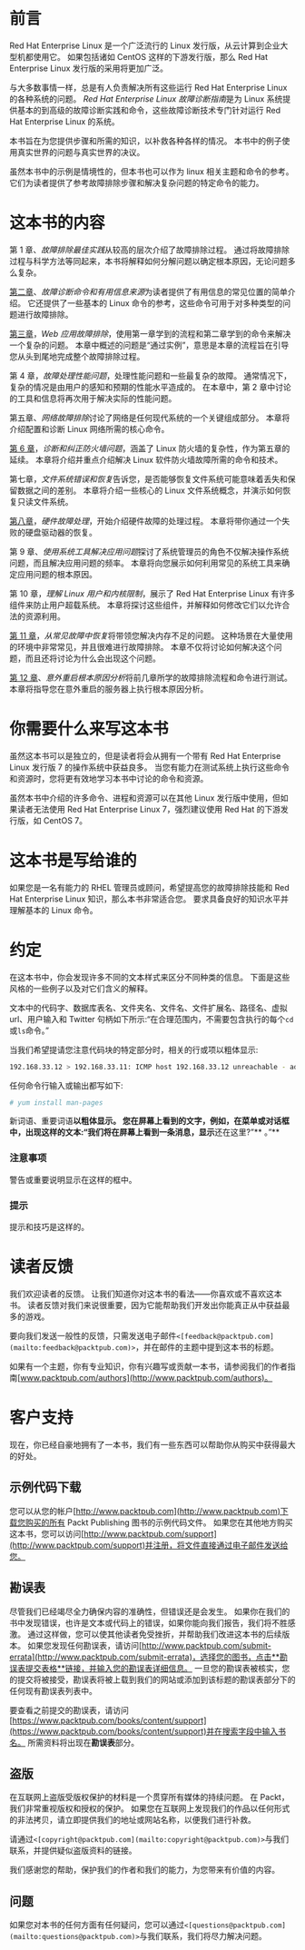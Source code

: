 # 前言

Red Hat Enterprise Linux 是一个广泛流行的 Linux 发行版，从云计算到企业大型机都使用它。 如果包括诸如 CentOS 这样的下游发行版，那么 Red Hat Enterprise Linux 发行版的采用将更加广泛。

与大多数事情一样，总是有人负责解决所有这些运行 Red Hat Enterprise Linux 的各种系统的问题。 *Red Hat Enterprise Linux 故障诊断指南*是为 Linux 系统提供基本的到高级的故障诊断实践和命令，这些故障诊断技术专门针对运行 Red Hat Enterprise Linux 的系统。

本书旨在为您提供步骤和所需的知识，以补救各种各样的情况。 本书中的例子使用真实世界的问题与真实世界的决议。

虽然本书中的示例是情境性的，但本书也可以作为 linux 相关主题和命令的参考。 它们为读者提供了参考故障排除步骤和解决复杂问题的特定命令的能力。

# 这本书的内容

第 1 章、*故障排除最佳实践*从较高的层次介绍了故障排除过程。 通过将故障排除过程与科学方法等同起来，本书将解释如何分解问题以确定根本原因，无论问题多么复杂。

[第二章](02.html#I3QM2-8ae10833f0c4428b9e1482c7fee089b4 "Chapter 2. Troubleshooting Commands and Sources of Useful Information")、*故障诊断命令和有用信息来源*为读者提供了有用信息的常见位置的简单介绍。 它还提供了一些基本的 Linux 命令的参考，这些命令可用于对多种类型的问题进行故障排除。

[第三章](03.html#KVCC1-8ae10833f0c4428b9e1482c7fee089b4 "Chapter 3. Troubleshooting a Web Application")，*Web 应用故障排除*，使用第一章学到的流程和第二章学到的命令来解决一个复杂的问题。 本章中概述的问题是“通过实例”，意思是本章的流程旨在引导您从头到尾地完成整个故障排除过程。

第 4 章，*故障处理性能问题*，处理性能问题和一些最复杂的故障。 通常情况下，复杂的情况是由用户的感知和预期的性能水平造成的。 在本章中，第 2 章中讨论的工具和信息将再次用于解决实际的性能问题。

第五章、*网络故障排除*讨论了网络是任何现代系统的一个关键组成部分。 本章将介绍配置和诊断 Linux 网络所需的核心命令。

[第 6 章](06.html#1394Q1-8ae10833f0c4428b9e1482c7fee089b4 "Chapter 6. Diagnosing and Correcting Firewall Issues")，*诊断和纠正防火墙问题*，涵盖了 Linux 防火墙的复杂性，作为第五章的延续。 本章将介绍并重点介绍解决 Linux 软件防火墙故障所需的命令和技术。

第七章，*文件系统错误和恢复*告诉您，是否能够恢复文件系统可能意味着丢失和保留数据之间的差别。 本章将介绍一些核心的 Linux 文件系统概念，并演示如何恢复只读文件系统。

[第八章](08.html#1GKCM1-8ae10833f0c4428b9e1482c7fee089b4 "Chapter 8. Hardware Troubleshooting")，*硬件故障处理*，开始介绍硬件故障的处理过程。 本章将带你通过一个失败的硬盘驱动器的恢复。

第 9 章、*使用系统工具解决应用问题*探讨了系统管理员的角色不仅解决操作系统问题，而且解决应用问题的频率。 本章将向您展示如何利用常见的系统工具来确定应用问题的根本原因。

第 10 章，*理解 Linux 用户和内核限制*，展示了 Red Hat Enterprise Linux 有许多组件来防止用户超载系统。 本章将探讨这些组件，并解释如何修改它们以允许合法的资源利用。

[第 11 章](11.html#26I9K2-8ae10833f0c4428b9e1482c7fee089b4 "Chapter 11. Recovering from Common Failures")，*从常见故障中恢复*将带领您解决内存不足的问题。 这种场景在大量使用的环境中非常常见，并且很难进行故障排除。 本章不仅将讨论如何解决这个问题，而且还将讨论为什么会出现这个问题。

[第 12 章](12.html#29DRA1-8ae10833f0c4428b9e1482c7fee089b4 "Chapter 12. Root Cause Analysis of an Unexpected Reboot")、*意外重启根本原因分析*将前几章所学的故障排除流程和命令进行测试。 本章将指导您在意外重启的服务器上执行根本原因分析。

# 你需要什么来写这本书

虽然这本书可以是独立的，但是读者将会从拥有一个带有 Red Hat Enterprise Linux 发行版 7 的操作系统中获益良多。 当您有能力在测试系统上执行这些命令和资源时，您将更有效地学习本书中讨论的命令和资源。

虽然本书中介绍的许多命令、进程和资源可以在其他 Linux 发行版中使用，但如果读者无法使用 Red Hat Enterprise Linux 7，强烈建议使用 Red Hat 的下游发行版，如 CentOS 7。

# 这本书是写给谁的

如果您是一名有能力的 RHEL 管理员或顾问，希望提高您的故障排除技能和 Red Hat Enterprise Linux 知识，那么本书非常适合您。 要求具备良好的知识水平并理解基本的 Linux 命令。

# 约定

在这本书中，你会发现许多不同的文本样式来区分不同种类的信息。 下面是这些风格的一些例子以及对它们含义的解释。

文本中的代码字、数据库表名、文件夹名、文件名、文件扩展名、路径名、虚拟 url、用户输入和 Twitter 句柄如下所示:“在合理范围内，不需要包含执行的每个`cd`或`ls`命令。”

当我们希望提请您注意代码块的特定部分时，相关的行或项以粗体显示:

```sh
192.168.33.12 > 192.168.33.11: ICMP host 192.168.33.12 unreachable - admin prohibited, length 68

```

任何命令行输入或输出都写如下:

```sh
# yum install man-pages

```

新词语、重要词语**以粗体显示。 您在屏幕上看到的文字，例如，在菜单或对话框中，出现这样的文本:“我们将在屏幕上看到一条消息，显示**还在这里?”** 。”**

### 注意事项

警告或重要说明显示在这样的框中。

### 提示

提示和技巧是这样的。

# 读者反馈

我们欢迎读者的反馈。 让我们知道你对这本书的看法——你喜欢或不喜欢这本书。 读者反馈对我们来说很重要，因为它能帮助我们开发出你能真正从中获益最多的游戏。

要向我们发送一般性的反馈，只需发送电子邮件`<[feedback@packtpub.com](mailto:feedback@packtpub.com)>`，并在邮件的主题中提到这本书的标题。

如果有一个主题，你有专业知识，你有兴趣写或贡献一本书，请参阅我们的作者指南[www.packtpub.com/authors](http://www.packtpub.com/authors)。

# 客户支持

现在，你已经自豪地拥有了一本书，我们有一些东西可以帮助你从购买中获得最大的好处。

## 示例代码下载

您可以从您的帐户[http://www.packtpub.com](http://www.packtpub.com)下载您购买的所有 Packt Publishing 图书的示例代码文件。 如果您在其他地方购买这本书，您可以访问[http://www.packtpub.com/support](http://www.packtpub.com/support)并注册，将文件直接通过电子邮件发送给您。

## 勘误表

尽管我们已经竭尽全力确保内容的准确性，但错误还是会发生。 如果你在我们的书中发现错误，也许是文本或代码上的错误，如果你能向我们报告，我们将不胜感激。 通过这样做，您可以使其他读者免受挫折，并帮助我们改进这本书的后续版本。 如果您发现任何勘误表，请访问[http://www.packtpub.com/submit-errata](http://www.packtpub.com/submit-errata)，选择您的图书，点击**勘误表提交表格**链接，并输入您的勘误表详细信息。 一旦您的勘误表被核实，您的提交将被接受，勘误表将被上载到我们的网站或添加到该标题的勘误表部分下的任何现有勘误表列表中。

要查看之前提交的勘误表，请访问[https://www.packtpub.com/books/content/support](https://www.packtpub.com/books/content/support)并在搜索字段中输入书名。 所需资料将出现在**勘误表**部分。

## 盗版

在互联网上盗版受版权保护的材料是一个贯穿所有媒体的持续问题。 在 Packt，我们非常重视版权和授权的保护。 如果您在互联网上发现我们的作品以任何形式的非法拷贝，请立即提供我们的地址或网站名称，以便我们进行补救。

请通过`<[copyright@packtpub.com](mailto:copyright@packtpub.com)>`与我们联系，并提供疑似盗版资料的链接。

我们感谢您的帮助，保护我们的作者和我们的能力，为您带来有价值的内容。

## 问题

如果您对本书的任何方面有任何疑问，您可以通过`<[questions@packtpub.com](mailto:questions@packtpub.com)>`与我们联系，我们将尽力解决问题。